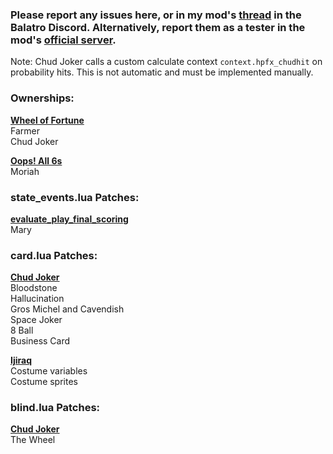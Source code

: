 ### Please report any issues here, or in my mod's [thread](https://discord.com/channels/1116389027176787968/1335324781528092672) in the Balatro Discord. Alternatively, report them as a tester in the mod's [official server](https://discord.gg/QwJtrdy4xS).


Note: Chud Joker calls a custom calculate context `context.hpfx_chudhit` on probability hits. This is not automatic and must be implemented manually.

### Ownerships:
<ins>**Wheel of Fortune**</ins>\
Farmer\
Chud Joker

<ins>**Oops! All 6s**</ins>\
Moriah

### state_events.lua Patches:
<ins>**evaluate_play_final_scoring**</ins>\
Mary

### card.lua Patches:
<ins>**Chud Joker**</ins>\
Bloodstone\
Hallucination\
Gros Michel and Cavendish\
Space Joker\
8 Ball\
Business Card

<ins>**Ijiraq**</ins>\
Costume variables\
Costume sprites

### blind.lua Patches:
<ins>**Chud Joker**</ins>\
The Wheel